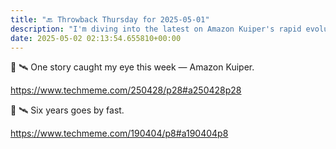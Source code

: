 ```yaml
---
title: "🔙 Throwback Thursday for 2025-05-01"
description: "I'm diving into the latest on Amazon Kuiper's rapid evolution in satellite technology this week!"
date: 2025-05-02 02:13:54.655810+00:00
---
```


<!-- buttondown-editor-mode: plaintext -->📡 🛰️ One story caught my eye this week — Amazon Kuiper. 

https://www.techmeme.com/250428/p28#a250428p28

📡 🛰️ Six years goes by fast.

https://www.techmeme.com/190404/p8#a190404p8